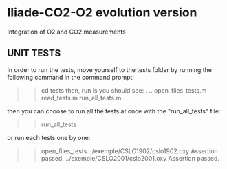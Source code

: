 # Iliade-CO2-O2 evolution version
Integration of O2 and CO2 measurements


## UNIT TESTS

In order to run the tests, move yourself to the tests folder by running the following command in the command prompt:
>> cd tests
then, run
>> ls
you should see:
	.                    ..                   open_files_tests.m    read_tests.m          run_all_tests.m

then you can choose to run all the tests at once with the "run_all_tests" file:
>> run_all_tests

or run each tests one by one:
>> open_files_tests
	../exemple/CSLO1902/cslo1902.oxy
	Assertion passed.
	../exemple/CSLO2001/cslo2001.oxy
	Assertion passed.